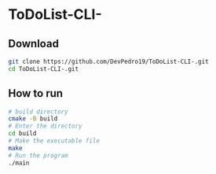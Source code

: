 # ToDoList-CLI-
## Download
```bash
git clone https://github.com/DevPedro19/ToDoList-CLI-.git
cd ToDoList-CLI-.git
```
## How to run
```bash
# build directory
cmake -B build
# Enter the directory
cd build
# Make the executable file
make
# Run the program
./main
```
